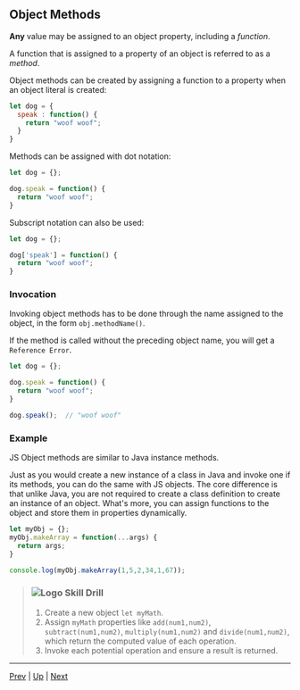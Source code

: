 ## Object Methods
**Any** value may be assigned to an object property, including a *function*.

A function that is assigned to a property of an object is referred to as a *method*.

Object methods can be created by assigning a function to a property when an object literal is created:

```javascript
let dog = {
  speak : function() {
    return "woof woof";
  }
}
```

Methods can be assigned with dot notation:

```javascript
let dog = {};

dog.speak = function() {
  return "woof woof";
}
```

Subscript notation can also be used:

```javascript
let dog = {};

dog['speak'] = function() {
  return "woof woof";
}
```

### Invocation
Invoking object methods has to be done through the name assigned to the object, in the form `obj.methodName()`.

If the method is called without the preceding object name, you will get a `Reference Error`.

```js
let dog = {};

dog.speak = function() {
  return "woof woof";
}

dog.speak();  // "woof woof"
```

### Example
JS Object methods are similar to Java instance methods.

Just as you would create a new instance of a class in Java and invoke one if its methods, you can do the same with JS objects. The core difference is that unlike Java, you are not required to create a class definition to create an instance of an object. What's more, you can assign functions to the object and store them in properties dynamically.

```js
let myObj = {};
myObj.makeArray = function(...args) {
  return args;
}

console.log(myObj.makeArray(1,5,2,34,1,67));
```


> ### ![Logo](http://skilldistillery.com/downloads/sd_logo.jpg) Skill Drill
> 1. Create a new object `let myMath`.
> 1. Assign `myMath` properties like `add(num1,num2)`, `subtract(num1,num2)`, `multiply(num1,num2)` and `divide(num1,num2)`, which return the computed value of each operation.
> 1. Invoke each potential operation and ensure a result is returned.

<hr>

[Prev](objectsAreKeyValuePairs-labs.md) | [Up](README.md) | [Next](this.md)


